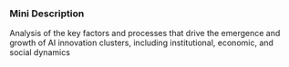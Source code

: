 ### Mini Description

Analysis of the key factors and processes that drive the emergence and growth of AI innovation clusters, including institutional, economic, and social dynamics
